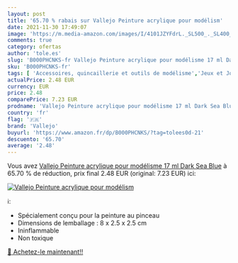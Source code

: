 ```yaml
---
layout: post
title: '65.70 % rabais sur Vallejo Peinture acrylique pour modélism'
date: 2021-11-30 17:49:07
image: 'https://m.media-amazon.com/images/I/4101JZYFdrL._SL500_._SL400_.jpg'
comments: true
category: ofertas
author: 'tole.es'
slug: 'B000PHCNKS-fr Vallejo Peinture acrylique pour modélisme 17 ml Dark Sea Blue'
sku: 'B000PHCNKS-fr'
tags: [ 'Accessoires, quincaillerie et outils de modélisme','Jeux et Jouets','Jeux et jouets','Maquettes et modélisme','vallejo', ]
actualPrice: 2.48 EUR
currency: EUR
price: 2.48
comparePrice: 7.23 EUR
prodname: 'Vallejo Peinture acrylique pour modélisme 17 ml Dark Sea Blue'
country: 'fr'
flag: '🇫🇷'
brand: 'Vallejo'
buyurl: 'https://www.amazon.fr/dp/B000PHCNKS/?tag=tolees0d-21'
descuento: '65.70'
average: '2.48'
---
```


Vous avez [Vallejo Peinture acrylique pour modélisme 17 ml Dark Sea Blue](https://www.amazon.fr/dp/B000PHCNKS/?tag=tolees0d-21)  à  65.70 % de réduction, prix final  2.48 EUR (original: 7.23 EUR) ici:

[![Vallejo Peinture acrylique pour modélism](https://m.media-amazon.com/images/I/4101JZYFdrL._SL500_._SL400_.jpg)](https://www.amazon.fr/dp/B000PHCNKS/?tag=tolees0d-21)

ℹ️:

- Spécialement conçu pour la peinture au pinceau
- Dimensions de lemballage : 8 x 2.5 x 2.5 cm
- Ininflammable
- Non toxique

[🛒 Achetez-le maintenant!!](https://www.amazon.fr/dp/B000PHCNKS/?tag=tolees0d-21)
